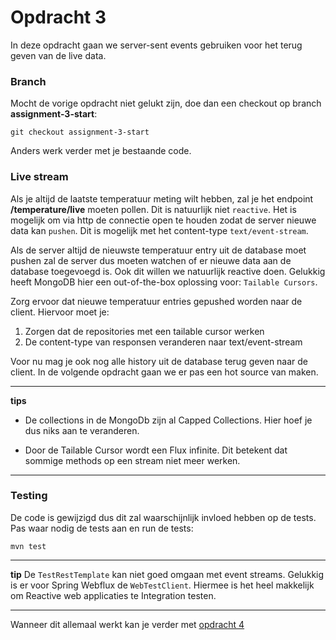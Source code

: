 # Opdracht 3
In deze opdracht gaan we server-sent events gebruiken voor het terug geven van de live data.

### Branch

Mocht de vorige opdracht niet gelukt zijn, doe dan een checkout op 
branch __assignment-3-start__:
```
git checkout assignment-3-start
```

Anders werk verder met je bestaande code.


### Live stream
Als je altijd de laatste temperatuur meting wilt hebben, zal je het endpoint __/temperature/live__
moeten pollen. Dit is natuurlijk niet `reactive`. Het is mogelijk om via http de connectie open 
te houden zodat de server nieuwe data kan `pushen`. Dit is mogelijk met het content-type 
`text/event-stream`. 

Als de server altijd de nieuwste temperatuur entry uit de database moet pushen zal de server dus
moeten watchen of er nieuwe data aan de database toegevoegd is. Ook dit willen we natuurlijk
reactive doen. Gelukkig heeft MongoDB hier een out-of-the-box oplossing voor: `Tailable Cursors`.

Zorg ervoor dat nieuwe temperatuur entries gepushed worden naar de client. Hiervoor moet je:

1. Zorgen dat de repositories met een tailable cursor werken
2. De content-type van responsen veranderen naar text/event-stream

Voor nu mag je ook nog alle history uit de database terug geven naar de client. In de volgende 
opdracht gaan we er pas een hot source van maken.

---
**tips**

* De collections in de MongoDb zijn al Capped Collections. Hier hoef je dus niks aan te
  veranderen.

* Door de Tailable Cursor wordt een Flux infinite. Dit betekent dat sommige methods op een stream 
  niet meer werken.
  
---

### Testing
De code is gewijzigd dus dit zal waarschijnlijk invloed hebben op de tests. Pas waar nodig de
tests aan en run de tests:

```
mvn test
```

---
**tip**
De `TestRestTemplate` kan niet goed omgaan met event streams. Gelukkig is er voor Spring Webflux
de `WebTestClient`. Hiermee is het heel makkelijk om Reactive web applicaties te Integration testen.

---

Wanneer dit allemaal werkt kan je verder met [opdracht 4](https://git.quintor.nl/SG-QuintorAcademy/webflux-hands-on/tree/assignment-4-start)





